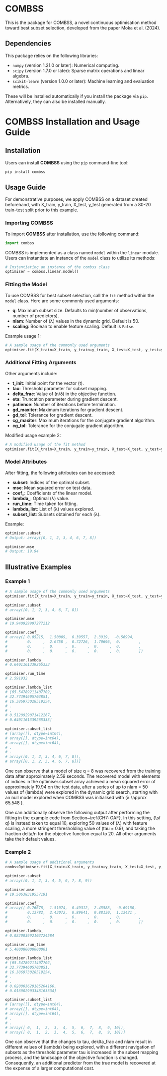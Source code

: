 # COMBSS
This is the package for COMBSS, a novel continuous optimisation method toward best subset selection, developed from the paper Moka et al. (2024).

## Dependencies

This package relies on the following libraries:

- `numpy` (version 1.21.0 or later): Numerical computing.
- `scipy` (version 1.7.0 or later): Sparse matrix operations and linear algebra.
- `scikit-learn` (version 1.0.0 or later): Machine learning and evaluation metrics.

These will be installed automatically if you install the package via `pip`. Alternatively, they can also be installed manually.

# COMBSS Installation and Usage Guide

## Installation

Users can install **COMBSS** using the `pip` command-line tool:

```bash
pip install combss
```

## Usage Guide
For demonstrative purposes, we apply COMBSS on a dataset created beforehand, with X_train, y_train, X_test, y_test generated from a 80-20 train-test split prior to this example.

### Importing COMBSS

To import **COMBSS** after installation, use the following command:

```python
import combss
```

COMBSS is implemented as a class named `model` within the `linear` module. Users can instantiate an instance of the `model` class to utilize its methods:

```python
# Instantiating an instance of the combss class
optimiser = combss.linear.model()
```

### Fitting the Model

To use COMBSS for best subset selection, call the `fit` method within the `model` class. Here are some commonly used arguments:

- **q**: Maximum subset size. Defaults to min(number of observations, number of predictors).
- **nlam**: Number of \(λ\) values in the dynamic grid. Default is 50.
- **scaling**: Boolean to enable feature scaling. Default is `False`.

Example usage 1:

```python
# A sample usage of the commonly used arguments
optimiser.fit(X_train=X_train, y_train=y_train, X_test=X_test, y_test=y_test, q=8, nlam=20, scaling=True)
```

### Additional Fitting Arguments

Other arguments include:

- **t_init**: Initial point for the vector \(t\).
- **tau**: Threshold parameter for subset mapping.
- **delta_frac**: Value of \(n/δ\) in the objective function.
- **eta**: Truncation parameter during gradient descent.
- **patience**: Number of iterations before termination.
- **gd_maxiter**: Maximum iterations for gradient descent.
- **gd_tol**: Tolerance for gradient descent.
- **cg_maxiter**: Maximum iterations for the conjugate gradient algorithm.
- **cg_tol**: Tolerance for the conjugate gradient algorithm.

Modified usage example 2:

```python
# A modified usage of the fit method
optimiser.fit(X_train=X_train, y_train=y_train, X_test=X_test, y_test=y_test, q=10, nlam=50, scaling=True, tau=0.9, delta_frac=20)
```

### Model Attributes

After fitting, the following attributes can be accessed:

- **subset**: Indices of the optimal subset.
- **mse**: Mean squared error on test data.
- **coef_**: Coefficients of the linear model.
- **lambda_**: Optimal \(λ\) value.
- **run_time**: Time taken for fitting.
- **lambda_list**: List of \(λ\) values explored.
- **subset_list**: Subsets obtained for each \(λ\).

Example:

```python
optimiser.subset
# Output: array([0, 1, 2, 3, 4, 6, 7, 8])

optimiser.mse
# Output: 19.94
```

## Illustrative Examples

### Example 1

```python
# A sample usage of the commonly used arguments
optimiser.fit(X_train=X_train, y_train=y_train, X_test=X_test, y_test=y_test, q = 8, nlam = 20, scaling=True)

optimiser.subset
# array([0, 1, 2, 3, 4, 6, 7, 8])

optimiser.mse
# 19.940929997277212

optimiser.coef_
# array([ 0.85215,  1.50009,  0.39557,  2.3919,  -0.56994,
#         0.     ,  2.6758 ,  0.72726,  1.70696,  0.        ,
#         0.     ,  0.     ,  0.     ,  0.     ,  0.        ,
#         0.     ,  0.     ,  0.     ,  0.     ,  0.        ])

optimiser.lambda_
# 0.6401161339265333

optimiser.run_time
# 2.591932

optimiser.lambda_list
# [65.54789211407702,
# 32.77394605703851,
# 16.386973028519254,
# .
# .
# 0.5120929071412267,
# 0.6401161339265333]

optimiser.subset_list
# [array([], dtype=int64),
# array([], dtype=int64),
# array([], dtype=int64),
# .
# .
# array([0, 1, 2, 3, 4, 6, 7, 8]),
# array([0, 1, 2, 3, 4, 6, 7, 8])]
```
One can observe that a model of size q = 8 was recovered from the training data after approximately 2.59 seconds. The recovered model with elements of indices in the optimiser.subset array achieved a mean squared error of approximately 19.94 on the test data, after a series of up to nlam = 50 values of \(lambda\) were explored in the dynamic grid search, starting with an null model explored when COMBSS was initialised with \(λ \approx 65.548 \). 

One can additionally observe the following output after performing the fitting in the example code from Section~\ref{CH7: OAF}. In this setting, {\sf q} is instead taken to equal 10, exploring 50 values of \(λ\) with feature scaling, a more stringent thresholding value of \(tau = 0.9\), and taking the fraction delta/n for the objective function equal to 20. All other arguments take their default values.

### Example 2

```python
# A sample usage of additional arguments
combssOptimiser.fit(X_train=X_train, y_train=y_train, X_test=X_test, y_test=y_test, q = 10, nlam = 50, scaling=True, tau = 0.9, delta_frac = 20)

optimiser.subset
# array([0, 1, 2, 3, 4, 5, 6, 7, 8, 9])

optimiser.mse
# 19.50638319557191

optimiser.coef_
# array([ 0.76678,  1.51074,  0.49312,  2.45588,  -0.69150,
#         0.13782,  2.43072,  0.89641,  0.88130,  1.13421 ,  
#         0.     ,  0.     ,  0.     ,  0.     ,  0.        ,
#         0.     ,  0.     ,  0.     ,  0.     ,  0.        ])

optimiser.lambda_
# 0.022003992103724584

optimiser.run_time
# 5.400080000000001

optimiser.lambda_list
# [65.54789211407702,
# 32.77394605703851,
# 16.386973028519254,
# .
# .
# 0.020003629185204166,
# 0.016002903348163334]

optimiser.subset_list
# [array([], dtype=int64),
# array([], dtype=int64),
# array([], dtype=int64),
# .
# .
# array([ 0,  1,  2,  3,  4,  5,  6,  7,  8,  9, 10]),
# array([ 0,  1,  2,  3,  4,  5,  6,  7,  8,  9, 10])]
```

One can observe that the changes to tau, deklta_frac and nlam result in different values of \(lambda\) being explored, with a different navigation of subsets as the threshold parameter tau is increased in the subset mapping process, and the landscape of the objective function is changed. Consequently, an additional predictor from the true model is recovered at the expense of a larger computational cost.


